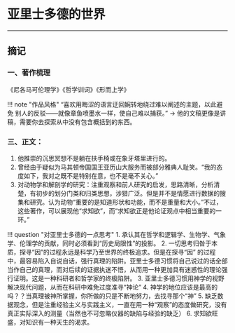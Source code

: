 # 亚里士多德的世界
-----

## 摘记

### 一、著作梳理
《尼各马可伦理学》《哲学训词》《形而上学》

!!! note "作品风格"
    “喜欢用晦涩的语言迂回婉转地绕过难以阐述的主题，以此避免 别人的反驳——就像章鱼喷墨水一样，使自己难以捕获。” -> 他的文稿更像是讲稿，需要你去探索从中没有包含概括到的东西。

### 三、正文：

1. 他推崇的沉思冥想不是躺在扶手椅或在象牙塔里进行的。
2. 曾经由于疑似为马其顿帝国国王亚历山大服务而被部分雅典人耻笑。“我的态度如下，我对之既不是特别在意，也不是毫不关心。”
3. 对动物学和解剖学的研究：注重观察和前人研究的启发，思路清晰，分析清楚，有初步的划分门类和归类思想，涉猎广泛。但是并不是情愿进行数据的搜集和研究。认为动物“重要的是知道形状和功能，而不是重量和大小。”不过，这些著作，可以展现他“求知欲”，而“求知欲正是他论证观点中相当重要的一环。”

!!! question "对亚里士多德的一点思考"
    1. 承认其在哲学和逻辑学、生物学、气象学、伦理学的贡献，同时必须看到“历史局限性”的投影。
    2. 一切思考归咎于本质，探寻“因”的过程永远是科学乃至世界的终极追求。但是在探寻“因” 的过程中，最容易陷入自说自话，强行真理的陷阱。亚里士多德习惯将自己说过的话全部当作自己的真理，而对后续的证据执迷不悟，从而用一种更加具有迷惑性的理论强行证明。这是一种科研者和哲学家的终极陷阱。
    3. 亚里士多德习惯用神学的视野解决现代问题，从而在科研中难免过度准寻“神论”
    4. 神学的地位应该是最高的吗？？当真理被神所掌握，你所做的只是不断地努力，去找寻那个“神”
    5. 缺乏数据观念，但是注重经验主义与实践主义，一直在用一种“观察”的态度做研究，没有真正实际深入的测量（当然也不可忽略仪器的缺陷与经验的缺乏）
    6. 求知欲旺盛，对知识有一种天生的渴求。
